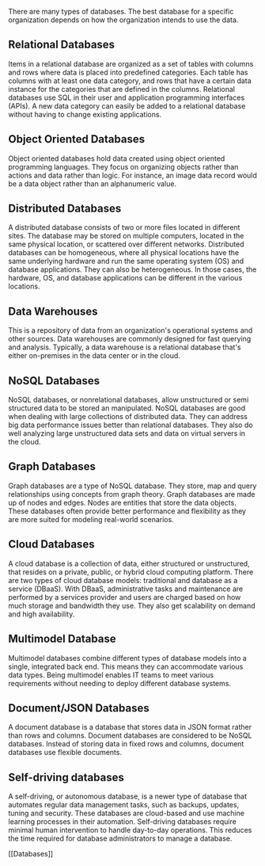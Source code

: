 There are many types of databases. The best database for a specific organization depends on how the organization intends to use the data.
## Relational Databases
Items in a relational database are organized as a set of tables with columns and rows where data is placed into predefined categories. Each table has columns with at least one data category, and rows that have a certain data instance for the categories that are defined in the columns.
Relational databases use SQL in their user and application programming interfaces (APIs). A new data category can easily be added to a relational database without having to change existing applications.
## Object Oriented Databases
Object oriented databases hold data created using object oriented programming languages. They focus on organizing objects rather than actions and data rather than logic. For instance, an image data record would be a data object rather than an alphanumeric value.
## Distributed Databases
A distributed database consists of two or more files located in different sites. The database may be stored on multiple computers, located in the same physical location, or scattered over different networks. Distributed databases can be homogeneous, where all physical locations have the same underlying hardware and run the same operating system (OS) and database applications. They can also be heterogeneous. In those cases, the hardware, OS, and database applications can be different in the various locations.
## Data Warehouses
This is a repository of data from an organization's operational systems and other sources. Data warehouses are commonly designed for fast querying and analysis. Typically, a data warehouse is a relational database that's either on-premises in the data center or in the cloud.
## NoSQL Databases
NoSQL databases, or nonrelational databases, allow unstructured or semi structured data to be stored an manipulated.
NoSQL databases are good when dealing with large collections of distributed data. They can address big data performance issues better than relational databases. They also do well analyzing large unstructured data sets and data on virtual servers in the cloud.
## Graph Databases
Graph databases are a type of NoSQL database. They store, map and query relationships using concepts from graph theory. Graph databases are made up of nodes and edges. Nodes are entities that store the data objects. These databases often provide better performance and flexibility as they are more suited for modeling real-world scenarios.
## Cloud Databases
A cloud database is a collection of data, either structured or unstructured, that resides on a private, public, or hybrid cloud computing platform. There are two types of cloud database models: traditional and database as a service (DBaaS). With DBaaS, administrative tasks and maintenance are performed by a services provider and users are charged based on how much storage and bandwidth they use. They also get scalability on demand and high availability.
## Multimodel Database
Multimodel databases combine different types of database models into a single, integrated back end. This means they can accommodate various data types.
Being multimodel enables IT teams to meet various requirements without needing to deploy different database systems.
## Document/JSON Databases
A document database is a database that stores data in JSON format rather than rows and columns.
Document databases are considered to be NoSQL databases. Instead of storing data in fixed rows and columns, document databases use flexible documents.
## Self-driving databases
A self-driving, or autonomous database, is a newer type of database that automates regular data management tasks, such as backups, updates, tuning and security. These databases are cloud-based and use machine learning processes in their automation. Self-driving databases require minimal human intervention to handle day-to-day operations. This reduces the time required for database administrators to manage a database.

[[Databases]]